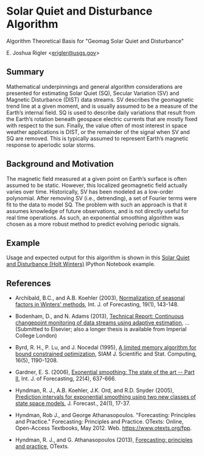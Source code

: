 Solar Quiet and Disturbance Algorithm
=====================================

Algorithm Theoretical Basis for "Geomag Solar Quiet and Disturbance"

E. Joshua Rigler &lt;[erigler@usgs.gov](mailto:erigler@usgs.gov)&gt;


## Summary

Mathematical underpinnings and general algorithm considerations are presented
for estimating Solar Quiet (SQ), Secular Variation (SV) and Magnetic
Disturbance (DIST) data streams. SV describes the geomagnetic trend line
at a given moment, and is usually assumed to be a measure of the Earth’s
internal field. SQ is used to describe daily variations that result from the
Earth’s rotation beneath geospace electric currents that are mostly fixed
with respect to the sun. Finally, the value often of most interest in
space weather applications is DIST, or the remainder of the signal when SV
and SQ are removed. This is typically assumed to represent Earth’s magnetic
response to aperiodic solar storms.


## Background and Motivation

The magnetic field measured at a given point on Earth’s surface is often
assumed to be static. However, this localized geomagnetic field actually
varies over time. Historically, SV has been modeled as a low-order polynomial.
After removing SV (i.e., detrending), a set of Fourier terms were fit to the
data to model SQ. The problem with such an approach is that it assumes
knowledge of future observations, and is not directly useful for real time
operations. As such, an exponential smoothing algorithm was chosen as a more
robust method to predict evolving periodic signals.


## Example

Usage and expected output for this algorithm is shown in this
[Solar Quiet and Disturbance (Holt Winters)](SqDist.ipynb) IPython Notebook
example.


## References

 - Archibald, B.C., and A.B. Koehler (2003), [Normalization of seasonal
   factors in Winters'
   methods](http://www.sciencedirect.com/science/article/pii/S0169207001001170),
   Int. J. of Forecasting, 19(1), 143-148.

 - Bodenham, D., and N. Adams (2013), [Technical Report: Continuous changepoint
   monitoring of data streams using
   adaptive estimation](http://wwwf.imperial.ac.uk/~dab10/techreport.pdf), ...
   (Submitted to Elsevier; also a longer thesis is available from Imperial
   College London)

 - Byrd, R. H., P. Lu, and J. Nocedal (1995), [A limited memory algorithm for
   bound constrained
   optimization](http://epubs.siam.org/doi/abs/10.1137/0916069), SIAM J.
   Scientific and Stat. Computing, 16(5), 1190-1208.

 - Gardner, E. S. (2006), [Exonential smoothing: The state of the art --
   Part II](http://www.sciencedirect.com/science/article/pii/S0169207006000392),
   Int. J. of Forecasting, 22(4), 637-666.

 - Hyndman, R. J., A.B. Koehler, J.K. Ord, and R.D. Snyder (2005), [Prediction
   intervals for exponential smoothing using two new classes of state space
   models](http://onlinelibrary.wiley.com/doi/10.1002/for.938/abstract), J.
   Forecast., 24(1), 17-37.

 - Hyndman, Rob J., and George Athana­sopou­los. "Forecasting: Principles and
   Practice." Forecasting: Principles and Practice. OTexts: Online,
   Open-Access Textbooks, May 2012. Web. <https://www.otexts.org/fpp>.

 - Hyndman, R. J., and G. Athanasopoulos (2013), [Forecasting: principles and
   practice](https://www.otexts.org/fpp), OTexts.
